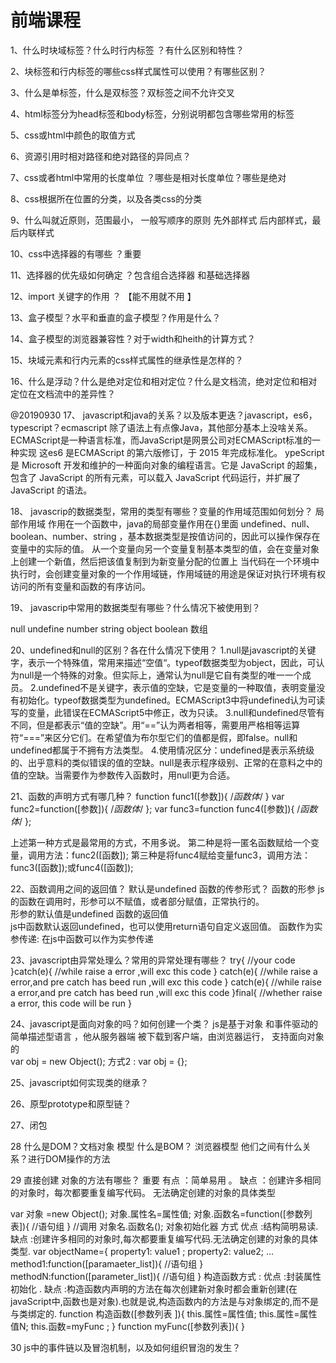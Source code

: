 前端课程
======
1、什么时块域标签？什么时行内标签 ？有什么区别和特性？<br/>


2、块标签和行内标签的哪些css样式属性可以使用？有哪些区别？


3、什么是单标签，什么是双标签？双标签之间不允许交叉

4、html标签分为head标签和body标签，分别说明都包含哪些常用的标签

5、css或html中颜色的取值方式

6、资源引用时相对路径和绝对路径的异同点？

7、css或者html中常用的长度单位 ？哪些是相对长度单位？哪些是绝对

8、css根据所在位置的分类，以及各类css的分类

9、什么叫就近原则，范围最小，    一般写顺序的原则  先外部样式 后内部样式，最后内联样式 

10、css中选择器的有哪些  ？重要


11、选择器的优先级如何确定 ？包含组合选择器 和基础选择器

12、import 关键字的作用 ？ 【能不用就不用 】 

13、盒子模型？水平和垂直的盒子模型？作用是什么？

14、盒子模型的浏览器兼容性？对于width和heith的计算方式？

15、块域元素和行内元素的css样式属性的继承性是怎样的？

16、什么是浮动？什么是绝对定位和相对定位？什么是文档流，绝对定位和相对定位在文档流中的差异性？

@20190930
17、 javascript和java的关系？以及版本更迭？javascript，es6，typescript？ecmascript
除了语法上有点像Java，其他部分基本上没啥关系。  ECMAScript是一种语言标准，而JavaScript是网景公司对ECMAScript标准的一种实现 
这es6 是ECMAScript 的第六版修订，于 2015 年完成标准化。 
ypeScript 是 Microsoft 开发和维护的一种面向对象的编程语言。它是 JavaScript 的超集，包含了 JavaScript 的所有元素，可以载入 JavaScript 代码运行，并扩展了 JavaScript 的语法。

18、 javascrip的数据类型，常用的类型有哪些？变量的作用域范围如何划分？
   局部作用域 作用在一个函数中，java的局部变量作用在{}里面
undefined、null、boolean、number、string 
，基本数据类型是按值访问的，因此可以操作保存在变量中的实际的值。 从一个变量向另一个变量复制基本类型的值，会在变量对象上创建一个新值，然后把该值复制到为新变量分配的位置上 
当代码在一个环境中执行时，会创建变量对象的一个作用域链，作用域链的用途是保证对执行环境有权访问的所有变量和函数的有序访问。

19、 javascrip中常用的数据类型有哪些？什么情况下被使用到？ 

null  undefine  number string object boolean 数组 

20、undefined和null的区别？各在什么情况下使用？
1.null是javascript的关键字，表示一个特殊值，常用来描述“空值“。typeof数据类型为object，因此，可认为null是一个特殊的对象。但实际上，通常认为null是它自有类型的唯一一个成员。
2.undefined不是关键字，表示值的空缺，它是变量的一种取值，表明变量没有初始化。typeof数据类型为undefined。ECMAScript3中将undefined认为可读写的变量，此错误在ECMAScript5中修正，改为只读。
3.null和undefined尽管有不同，但是都表示“值的空缺”。用“==”认为两者相等，需要用严格相等运算符“===”来区分它们。在希望值为布尔型它们的值都是假，即false。null和undefined都属于不拥有方法类型。
4.使用情况区分：undefined是表示系统级的、出乎意料的类似错误的值的空缺。null是表示程序级别、正常的在意料之中的值的空缺。当需要作为参数传入函数时，用null更为合适。


21、函数的声明方式有哪几种？
function func1([参数]){
/*函数体*/
}
var func2=function([参数]){
/*函数体*/
};
var func3=function func4([参数]){
/*函数体*/
};


上述第一种方式是最常用的方式，不用多说。
第二种是将一匿名函数赋给一个变量，调用方法：func2([函数]);
第三种是将func4赋给变量func3，调用方法：func3([函数]);或func4([函数]);
 

22、函数调用之间的返回值？  默认是undefined  函数的传参形式？ 
函数的形参					js的函数在调用时，形参可以不赋值，或者部分赋值，正常执行的。		
形参的默认值是undefined				函数的返回值			
js中函数默认返回undefined，也可以使用return语句自定义返回值。	
函数作为实参传递:					在js中函数可以作为实参传递

23、javascript由异常处理么？常用的异常处理有哪些？
try{
    //your code 
}catch(e){
    //while raise a error ,will exc this code
}
catch(e){
    //while raise a error,and pre catch has beed run  ,will exc this code
}
catch(e){
    //while raise a error,and pre catch has beed run  ,will exc this code
}final{
    //whether raise a error, this code will be run 
}

24、javascript是面向对象的吗？如何创建一个类？
js是基于对象 和事件驱动的简单描述型语言 ，他从服务器端 被下载到客户端，由浏览器运行，
支持面向对象的    
var obj = new Object(); 
方式2 : var obj = {};

25、javascript如何实现类的继承？

26、原型prototype和原型链？

27、闭包

28 什么是DOM？文档对象 模型 什么是BOM？ 浏览器模型  他们之间有什么关系？进行DOM操作的方法 

29 直接创建 对象的方法有哪些？  重要 
有点 ：简单易用 。
缺点 ：创建许多相同的对象时，每次都要重复编写代码。 无法确定创建的对象的具体类型 

var 对象 =new Object();
对象.属性名=属性值;
对象.函数名=function([参数列表]){
//语句组 
}
//调用 
对象名.函数名();
对象初始化器 方式 
   优点 :结构简明易读.
   缺点 :创建许多相同的对象时,每次都要重复编写代码.无法确定创建的对象的具体类型.
   var objectName={
   property1: value1 ;
   property2: value2;
   ...
   method1:function([paramaeter_list]){
   //语句组 
   }
   methodN:function([parameter_list]){
   //语句组 
   }
   构造函数方式 :
   优点 :封装属性初始化 .
   缺点 :构造函数内声明的方法在每次创建新对象时都会重新创建(在javaScript中,函数也是对象).也就是说,构造函数内的方法是与对象绑定的,而不是与类绑定的.
   function 构造函数([参数列表 ]){
   this.属性=属性值;
   this.属性=属性值N;
   this.函数=myFunc ;
   }
   function myFunc([参数列表]){
   }
   
   
   
   
   
 
30 js中的事件链以及冒泡机制，以及如何组织冒泡的发生？
